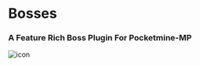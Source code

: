 # Bosses
  ### A Feature Rich Boss Plugin For Pocketmine-MP
  ![icon](https://media.discordapp.net/attachments/825312336747036712/867061901782417458/20210720_110828.png)
  


